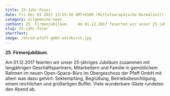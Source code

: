 ```yaml
---
title: 25-Jahr-Feier
date: Fri Dec 01 2017 13:55:58 GMT+0100 (Mitteleuropäische Normalzeit)
category: allgemeine-news
content: 25. Firmenjubiläum.    Am 01.12.2017 feierten wir unser 25-jähriges Jubiläum zusammen mit langjährigen Geschäftspartnern, Mitarbeitern und Familie in gemütlichem Rahmen im neuen Open-Space-Büro im Obergeschoss der Pfaff GmbH mit allem was dazu gehört Sektempfang, Begrüßung, Betriebsbesichtigung, einem reichlichen und großartigen Buffet. Viele wunderbare Gäste rundeten den Abend ab.
slug: 25-jahr-feier
shortText: 
image: /khri8-pfaff-gmbh-waldkirch.jpg
---
```


<strong>25. Firmenjubiläum.</strong></p>

<p>Am 01.12.2017 feierten wir unser 25-jähriges Jubiläum zusammen mit langjährigen Geschäftspartnern, Mitarbeitern und Familie in gemütlichem Rahmen im neuen Open-Space-Büro im Obergeschoss der Pfaff GmbH mit allem was dazu gehört: Sektempfang, Begrüßung, Betriebsbesichtigung, einem reichlichen und großartigen Buffet. Viele wunderbare Gäste rundeten den Abend ab.</p>